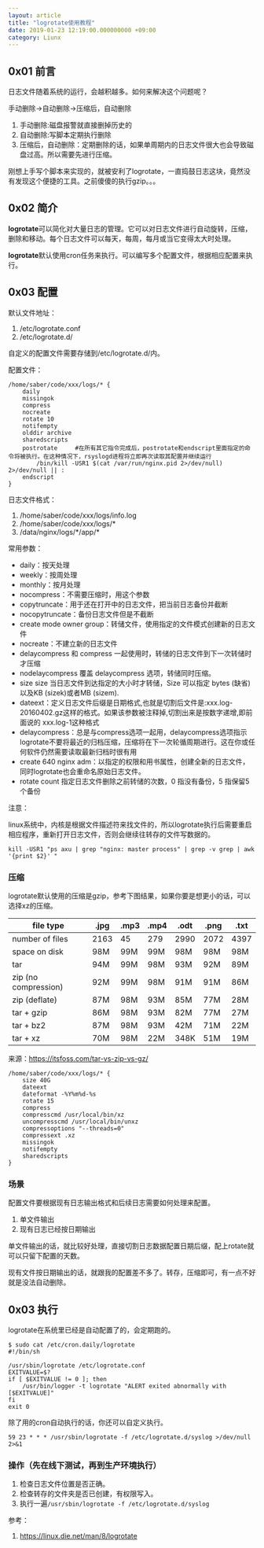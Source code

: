 ```yaml
---
layout: article
title: "logrotate使用教程"
date: 2019-01-23 12:19:00.000000000 +09:00
category: Liunx
---
```

## 0x01 前言

日志文件随着系统的运行，会越积越多。如何来解决这个问题呢？

手动删除->自动删除->压缩后，自动删除

1. 手动删除:磁盘报警就直接删掉历史的
2. 自动删除:写脚本定期执行删除
3. 压缩后，自动删除：定期删除的话，如果单周期内的日志文件很大也会导致磁盘过高。所以需要先进行压缩。

刚想上手写个脚本来实现的，就被安利了logrotate，一直捣鼓日志这块，竟然没有发现这个便捷的工具。之前傻傻的执行gzip。。。

## 0x02 简介

**logrotate**可以简化对大量日志的管理。它可以对日志文件进行自动旋转，压缩，删除和移动。每个日志文件可以每天，每周，每月或当它变得太大时处理。

**logrotate**默认使用cron任务来执行。可以编写多个配置文件，根据相应配置来执行。

## 0x03 配置

默认文件地址：

1. /etc/logrotate.conf
2. /etc/logrotate.d/

自定义的配置文件需要存储到/etc/logrotate.d/内。

配置文件：

```shell
/home/saber/code/xxx/logs/* {
    daily
    missingok
    compress
    nocreate
    rotate 10
    notifempty
    olddir archive
    sharedscripts
    postrotate     #在所有其它指令完成后，postrotate和endscript里面指定的命令将被执行。在这种情况下，rsyslogd进程将立即再次读取其配置并继续运行
        /bin/kill -USR1 $(cat /var/run/nginx.pid 2>/dev/null) 2>/dev/null || :
    endscript
}
```

日志文件格式：

1. /home/saber/code/xxx/logs/info.log
2. /home/saber/code/xxx/logs/*
3. /data/nginx/logs/\*/app/*



常用参数：

* daily：按天处理
* weekly：按周处理
* monthly：按月处理
* nocompress：不需要压缩时，用这个参数
* copytruncate：用于还在打开中的日志文件，把当前日志备份并截断
* nocopytruncate：备份日志文件但是不截断
* create mode owner group：转储文件，使用指定的文件模式创建新的日志文件
* nocreate：不建立新的日志文件
* delaycompress 和 compress 一起使用时，转储的日志文件到下一次转储时才压缩
* nodelaycompress 覆盖 delaycompress 选项，转储同时压缩。
* size size 当日志文件到达指定的大小时才转储，Size 可以指定 bytes (缺省)以及KB (sizek)或者MB (sizem).
* dateext：定义日志文件后缀是日期格式,也就是切割后文件是:xxx.log-20160402.gz这样的格式。如果该参数被注释掉,切割出来是按数字递增,即前面说的 xxx.log-1这种格式
* delaycompress：总是与compress选项一起用，delaycompress选项指示logrotate不要将最近的归档压缩，压缩将在下一次轮循周期进行。这在你或任何软件仍然需要读取最新归档时很有用
* create 640 nginx adm：以指定的权限和用书属性，创建全新的日志文件，同时logrotate也会重命名原始日志文件。
* rotate count 指定日志文件删除之前转储的次数，0 指没有备份，5 指保留5 个备份

注意：

​	linux系统中，内核是根据文件描述符来找文件的，所以logrotate执行后需要重启相应程序，重新打开日志文件，否则会继续往转存的文件写数据的。

```shell
kill -USR1 "ps axu | grep "nginx: master process" | grep -v grep | awk '{print $2}' "
```

### 压缩

logrotate默认使用的压缩是gzip，参考下图结果，如果你要是想更小的话，可以选择xz的压缩。

| file type            | .jpg | .mp3 | .mp4 | .odt | .png | .txt |
| -------------------- | ---- | ---- | ---- | ---- | ---- | ---- |
| number of files      | 2163 | 45   | 279  | 2990 | 2072 | 4397 |
| space on disk        | 98M  | 99M  | 99M  | 98M  | 98M  | 98M  |
| tar                  | 94M  | 99M  | 98M  | 93M  | 92M  | 89M  |
| zip (no compression) | 92M  | 99M  | 98M  | 91M  | 91M  | 86M  |
| zip (deflate)        | 87M  | 98M  | 93M  | 85M  | 77M  | 28M  |
| tar + gzip           | 86M  | 98M  | 93M  | 82M  | 77M  | 27M  |
| tar + bz2            | 87M  | 98M  | 93M  | 42M  | 71M  | 22M  |
| tar + xz             | 70M  | 98M  | 22M  | 348K | 51M  | 19M  |

来源：https://itsfoss.com/tar-vs-zip-vs-gz/

```
/home/saber/code/xxx/logs/* {
    size 40G
    dateext
    dateformat -%Y%m%d-%s
    rotate 15
    compress
    compresscmd /usr/local/bin/xz
    uncompresscmd /usr/local/bin/unxz
    compressoptions "--threads=0"
    compressext .xz
    missingok
    notifempty
    sharedscripts
}
```

### 场景

配置文件要根据现有日志输出格式和后续日志需要如何处理来配置。

1. 单文件输出
2. 现有日志已经按日期输出

单文件输出的话，就比较好处理，直接切割日志数据配置日期后缀，配上rotate就可以只留下配置的天数。

现有文件按日期输出的话，就跟我的配置差不多了。转存，压缩即可，有一点不好就是没法自动删除。

## 0x03 执行

logrotate在系统里已经是自动配置了的，会定期跑的。

```shell
$ sudo cat /etc/cron.daily/logrotate
#!/bin/sh

/usr/sbin/logrotate /etc/logrotate.conf
EXITVALUE=$?
if [ $EXITVALUE != 0 ]; then
    /usr/bin/logger -t logrotate "ALERT exited abnormally with [$EXITVALUE]"
fi
exit 0
```

除了用的cron自动执行的话，你还可以自定义执行。

```
59 23 * * * /usr/sbin/logrotate -f /etc/logrotate.d/syslog >/dev/null 2>&1
```

### 操作（先在线下测试，再到生产环境执行）

1. 检查日志文件位置是否正确。
2. 检查转存的文件夹是否已创建，有权限写入。
3. 执行一遍`/usr/sbin/logrotate -f /etc/logrotate.d/syslog`



参考：

1. https://linux.die.net/man/8/logrotate




